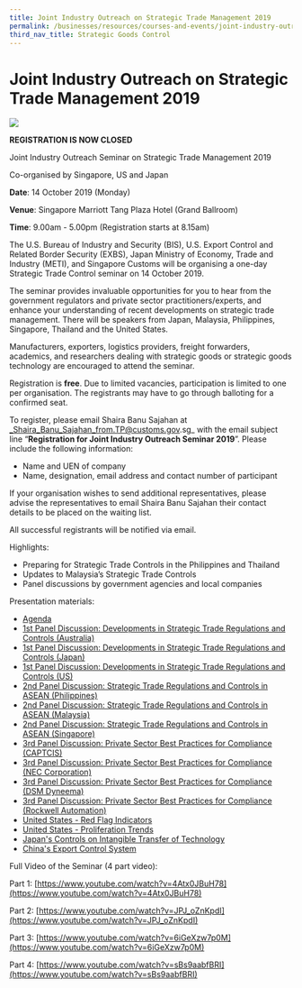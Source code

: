 ```yaml
---
title: Joint Industry Outreach on Strategic Trade Management 2019
permalink: /businesses/resources/courses-and-events/joint-industry-outreach-on-strategic-trade-management-2019
third_nav_title: Strategic Goods Control
---
```


# Joint Industry Outreach on Strategic Trade Management 2019

![](https://www.customs.gov.sg/-/media/cus/files/business/resources/courses-events/joint-industry-outreach-2018/banner.png)

**REGISTRATION IS NOW CLOSED**

Joint Industry Outreach Seminar on Strategic Trade Management 2019

Co-organised by Singapore, US and Japan

**Date**: 14 October 2019 (Monday)

**Venue**: Singapore Marriott Tang Plaza Hotel (Grand Ballroom)

**Time**: 9.00am - 5.00pm (Registration starts at 8.15am)

The U.S. Bureau of Industry and Security (BIS), U.S. Export Control and Related Border Security (EXBS), Japan Ministry of Economy, Trade and Industry (METI), and Singapore Customs will be organising a one-day Strategic Trade Control seminar on 14 October 2019.

The seminar provides invaluable opportunities for you to hear from the government regulators and private sector practitioners/experts, and enhance your understanding of recent developments on strategic trade management. There will be speakers from Japan, Malaysia, Philippines, Singapore, Thailand and the United States.

Manufacturers, exporters, logistics providers, freight forwarders, academics, and researchers dealing with strategic goods or strategic goods technology are encouraged to attend the seminar.

Registration is  **free**. Due to limited vacancies, participation is limited to  one  per organisation. The registrants may have to go through balloting for a confirmed seat.

To register, please email Shaira Banu Sajahan at  _Shaira_Banu_Sajahan_from.TP@customs.gov.sg_  with the email subject line “**Registration for Joint Industry Outreach Seminar 2019**”. Please include the following information:

-   Name and UEN of company
-   Name, designation, email address and contact number of participant

If your organisation wishes to send additional representatives, please advise the representatives to email Shaira Banu Sajahan their contact details to be placed on the waiting list.

All successful registrants will be notified via email.

Highlights:

-   Preparing for Strategic Trade Controls in the Philippines and Thailand
-   Updates to Malaysia’s Strategic Trade Controls
-   Panel discussions by government agencies and local companies

Presentation materials:

-   [Agenda](https://www.customs.gov.sg/-/media/cus/files/business/joint-industry-outreach-seminar-2019---agenda.pdf)
-   [1st Panel Discussion: Developments in Strategic Trade Regulations and Controls (Australia)](https://www.customs.gov.sg/-/media/cus/files/business/joint-industry-outreach-seminar-2019---1st-panel---australia.pdf)
-   [1st Panel Discussion: Developments in Strategic Trade Regulations and Controls (Japan)](https://www.customs.gov.sg/-/media/cus/files/business/jpninvestmentscreening4pages.pptx)
-   [1st Panel Discussion: Developments in Strategic Trade Regulations and Controls (US)](https://www.customs.gov.sg/-/media/cus/files/business/joint-industry-outreach-seminar-2019---1st-panel---us.pdf)
-   [2nd Panel Discussion: Strategic Trade Regulations and Controls in ASEAN (Philippines)](https://www.customs.gov.sg/-/media/cus/files/business/joint-industry-outreach-seminar-2019---2nd-panel---philippines.pdf)
-   [2nd Panel Discussion: Strategic Trade Regulations and Controls in ASEAN (Malaysia)](https://www.customs.gov.sg/-/media/cus/files/business/joint-industry-outreach-seminar-2019---2nd-panel---malaysia.pdf)
-   [2nd Panel Discussion: Strategic Trade Regulations and Controls in ASEAN (Singapore)](https://www.customs.gov.sg/-/media/cus/files/business/joint-industry-outreach-seminar-2019---2nd-panel---singapore.pdf)
-   [3rd Panel Discussion: Private Sector Best Practices for Compliance (CAPTCIS)](https://www.customs.gov.sg/-/media/cus/files/business/joint-industry-outreach-seminar-2019---3rd-panel---captcis.pdf)
-   [3rd Panel Discussion: Private Sector Best Practices for Compliance (NEC Corporation)](https://www.customs.gov.sg/-/media/cus/files/business/joint-industry-outreach-seminar-2019---3rd-panel---nec.pdf)
-   [3rd Panel Discussion: Private Sector Best Practices for Compliance (DSM Dyneema)](https://www.customs.gov.sg/-/media/cus/files/business/joint-industry-outreach-seminar-2019---3rd-panel---dsm-dyneema.pdf)
-   [3rd Panel Discussion: Private Sector Best Practices for Compliance (Rockwell Automation)](https://www.customs.gov.sg/-/media/cus/files/business/joint-industry-outreach-seminar-2019---3rd-panel---rockwell-automation.pdf)
-   [United States - Red Flag Indicators](https://www.bis.doc.gov/index.php/all-articles/23-compliance-a-training/51-red-flag-indicators)
-   [United States - Proliferation Trends](https://www.customs.gov.sg/-/media/cus/files/business/joint-industry-outreach-seminar-2019---proliferation-trends.pdf)
-   [Japan's Controls on Intangible Transfer of Technology](https://www.customs.gov.sg/-/media/cus/files/business/japans-controls-on-itt.pptx)
-   [China's Export Control System](https://www.customs.gov.sg/-/media/cus/files/business/china.pdf)

Full Video of the Seminar (4 part video):

Part 1: [https://www.youtube.com/watch?v=4Atx0JBuH78](https://www.youtube.com/watch?v=4Atx0JBuH78)

Part 2: [https://www.youtube.com/watch?v=JPJ_oZnKpdI](https://www.youtube.com/watch?v=JPJ_oZnKpdI)

Part 3: [https://www.youtube.com/watch?v=6iGeXzw7p0M](https://www.youtube.com/watch?v=6iGeXzw7p0M)

Part 4: [https://www.youtube.com/watch?v=sBs9aabfBRI](https://www.youtube.com/watch?v=sBs9aabfBRI)
